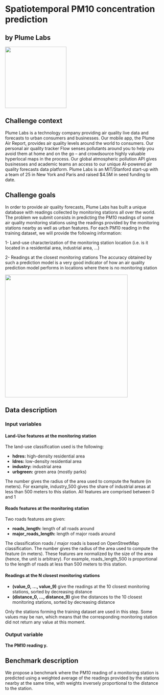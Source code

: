 # Spatiotemporal PM10 concentration prediction
## by Plume Labs

<img src="https://plumelabs.com/plume-labs-logo.png" align="middle" height="200">

## Challenge context
Plume Labs is a technology company providing air quality live data and forecasts to urban consumers and businesses. Our mobile app, the Plume Air Report, provides air quality levels around the world to consumers. Our personal air quality tracker Flow senses pollutants around you to help you avoid them at home and on the go – and crowdsource highly valuable hyperlocal maps in the process. Our global atmospheric pollution API gives businesses and academic teams an access to our unique AI-powered air quality forecasts data platform. Plume Labs is an MIT/Stanford start-up with a team of 25 in New York and Paris and raised $4.5M in seed funding to date.

## Challenge goals
In order to provide air quality forecasts, Plume Labs has built a unique database with readings collected by monitoring stations all over the world. The problem we submit consists in predicting the PM10 readings of some air quality monitoring stations using the readings provided by the monitoring stations nearby as well as urban features. For each PM10 reading in the training dataset, we will provide the following information:

1- Land-use characterization of the monitoring station location (i.e. is it located in a residential area, industrial area, …)

2- Readings at the closest monitoring stations The accuracy obtained by such a prediction model is a very good indicator of how an air quality prediction model performs in locations where there is no monitoring station

<img src="https://plumelabs.files.wordpress.com/2018/12/PRESS_Flow_and_App.jpg" align="middle" height="400">

## Data description
### Input variables
#### Land-Use features at the monitoring station
The land-use classification used is the following:

- **hdres:** high-density residential area
- **ldres:** low-density residential area
- **industry:** industrial area
- **urbgreen:** green area (mostly parks)

The number gives the radius of the area used to compute the feature (in meters). For example, industry_500 gives the share of industrial areas at less than 500 meters to this station. All features are comprised between 0 and 1

#### Roads features at the monitoring station
Two roads features are given:

- **roads_length:** length of all roads around
- **major_roads_length:** length of major roads around

The classification roads / major roads is based on OpenStreetMap classification. The number gives the radius of the area used to compute the feature (in meters). These features are normalized by the size of the area (hence, the unit is arbitrary). For example, roads_length_500 is proportional to the length of roads at less than 500 meters to this station.

#### Readings at the N closest monitoring stations

- **(value_0, …, value_9)** give the readings at the 10 closest monitoring stations, sorted by decreasing distance
- **(distance_0, …, distance_9)** give the distances to the 10 closest monitoring stations, sorted by decreasing distance

Only the stations forming the training dataset are used in this step. Some values may be nan, which means that the corresponding monitoring station did not return any value at this moment.

### Output variable
**The PM10 reading y.**

## Benchmark description
We propose a benchmark where the PM10 reading of a monitoring station is predicted using a weighted average of the readings provided by the stations nearby at the same time, with weights inversely proportional to the distance to the station.

